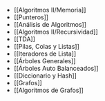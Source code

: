 - [[Algoritmos II/Memoria]]
- [[Punteros]]
- [[Análisis de Algoritmos]]
- [[Algoritmos II/Recursividad]]
- [[TDA]]
- [[Pilas, Colas y Listas]]
- [[Iteradores de Lista]]
- [[Árboles Generales]]
- [[Árboles Auto Balanceados]]
- [[Diccionario y Hash]]
- [[Grafos]]
- [[Algoritmos de Grafos]]
